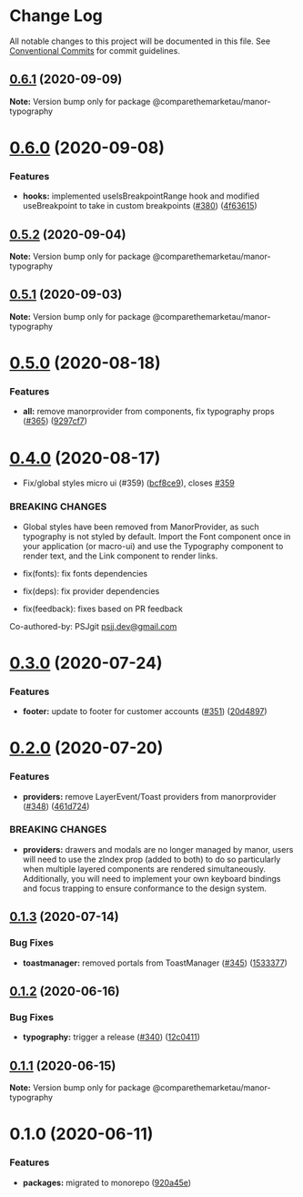 # Change Log

All notable changes to this project will be documented in this file.
See [Conventional Commits](https://conventionalcommits.org) for commit guidelines.

## [0.6.1](https://github.com/comparethemarketau/manor-react/compare/@comparethemarketau/manor-typography@0.6.0...@comparethemarketau/manor-typography@0.6.1) (2020-09-09)

**Note:** Version bump only for package @comparethemarketau/manor-typography





# [0.6.0](https://github.com/comparethemarketau/manor-react/compare/@comparethemarketau/manor-typography@0.5.2...@comparethemarketau/manor-typography@0.6.0) (2020-09-08)


### Features

* **hooks:** implemented useIsBreakpointRange hook and modified useBreakpoint to take in custom breakpoints ([#380](https://github.com/comparethemarketau/manor-react/issues/380)) ([4f63615](https://github.com/comparethemarketau/manor-react/commit/4f63615999b3c2fcaf947bc6fa248e701f7f65f1))





## [0.5.2](https://github.com/comparethemarketau/manor-react/compare/@comparethemarketau/manor-typography@0.5.1...@comparethemarketau/manor-typography@0.5.2) (2020-09-04)

**Note:** Version bump only for package @comparethemarketau/manor-typography





## [0.5.1](https://github.com/comparethemarketau/manor-react/compare/@comparethemarketau/manor-typography@0.5.0...@comparethemarketau/manor-typography@0.5.1) (2020-09-03)

**Note:** Version bump only for package @comparethemarketau/manor-typography





# [0.5.0](https://github.com/comparethemarketau/manor-react/compare/@comparethemarketau/manor-typography@0.4.0...@comparethemarketau/manor-typography@0.5.0) (2020-08-18)


### Features

* **all:** remove manorprovider from components, fix typography props ([#365](https://github.com/comparethemarketau/manor-react/issues/365)) ([9297cf7](https://github.com/comparethemarketau/manor-react/commit/9297cf72e8a7fe8762ec0dadf07d026aa88cbb44))





# [0.4.0](https://github.com/comparethemarketau/manor-react/compare/@comparethemarketau/manor-typography@0.3.0...@comparethemarketau/manor-typography@0.4.0) (2020-08-17)


* Fix/global styles micro ui (#359) ([bcf8ce9](https://github.com/comparethemarketau/manor-react/commit/bcf8ce92ba170a51113a4022728da22f47a6a768)), closes [#359](https://github.com/comparethemarketau/manor-react/issues/359)


### BREAKING CHANGES

* Global styles have been removed from ManorProvider, as such typography is not
styled by default. Import the Font component once in your application (or macro-ui) and use the
Typography component to render text, and the Link component to render links.

* fix(fonts): fix fonts dependencies

* fix(deps): fix provider dependencies

* fix(feedback): fixes based on PR feedback

Co-authored-by: PSJgit <psjj.dev@gmail.com>





# [0.3.0](https://github.com/comparethemarketau/manor-react/compare/@comparethemarketau/manor-typography@0.2.0...@comparethemarketau/manor-typography@0.3.0) (2020-07-24)


### Features

* **footer:** update to footer for customer accounts ([#351](https://github.com/comparethemarketau/manor-react/issues/351)) ([20d4897](https://github.com/comparethemarketau/manor-react/commit/20d4897017f72154239815869f14f9b6bf163a91))





# [0.2.0](https://github.com/comparethemarketau/manor-react/compare/@comparethemarketau/manor-typography@0.1.3...@comparethemarketau/manor-typography@0.2.0) (2020-07-20)


### Features

* **providers:** remove LayerEvent/Toast providers from manorprovider ([#348](https://github.com/comparethemarketau/manor-react/issues/348)) ([461d724](https://github.com/comparethemarketau/manor-react/commit/461d72498fca1aca9de0056a27d1a3d17a89ea77))


### BREAKING CHANGES

* **providers:** drawers and modals are no longer managed by manor, users will need to use the
zIndex prop (added to both) to do so particularly when multiple layered components are rendered
simultaneously. Additionally, you will need to implement your own keyboard bindings and focus
trapping to ensure conformance to the design system.





## [0.1.3](https://github.com/comparethemarketau/manor-react/compare/@comparethemarketau/manor-typography@0.1.2...@comparethemarketau/manor-typography@0.1.3) (2020-07-14)


### Bug Fixes

* **toastmanager:** removed portals from ToastManager ([#345](https://github.com/comparethemarketau/manor-react/issues/345)) ([1533377](https://github.com/comparethemarketau/manor-react/commit/1533377910e9cbac266abe24fae1ee42eba4c52f))





## [0.1.2](https://github.com/comparethemarketau/manor-react/compare/@comparethemarketau/manor-typography@0.1.1...@comparethemarketau/manor-typography@0.1.2) (2020-06-16)


### Bug Fixes

* **typography:** trigger a release ([#340](https://github.com/comparethemarketau/manor-react/issues/340)) ([12c0411](https://github.com/comparethemarketau/manor-react/commit/12c04118e1854a895d34f9fc07ed7f4825dd23bc))





## [0.1.1](https://github.com/comparethemarketau/manor-react/compare/@comparethemarketau/manor-typography@0.1.0...@comparethemarketau/manor-typography@0.1.1) (2020-06-15)

**Note:** Version bump only for package @comparethemarketau/manor-typography





# 0.1.0 (2020-06-11)


### Features

* **packages:** migrated to monorepo ([920a45e](https://github.com/comparethemarketau/manor-react/commit/920a45ec4b40a19de32f39f29693cbe1b1f314ae))
